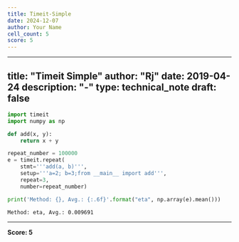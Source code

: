 ```yaml
---
title: Timeit-Simple
date: 2024-12-07
author: Your Name
cell_count: 5
score: 5
---
```


---
title: "Timeit Simple"
author: "Rj"
date: 2019-04-24
description: "-"
type: technical_note
draft: false
---

```python
import timeit
import numpy as np
```


```python
def add(x, y):
    return x + y
```


```python
repeat_number = 100000
e = timeit.repeat(
    stmt='''add(a, b)''', 
    setup='''a=2; b=3;from __main__ import add''', 
    repeat=3,
    number=repeat_number)
```


```python
print('Method: {}, Avg.: {:.6f}'.format("eta", np.array(e).mean()))
```

    Method: eta, Avg.: 0.009691



---
**Score: 5**